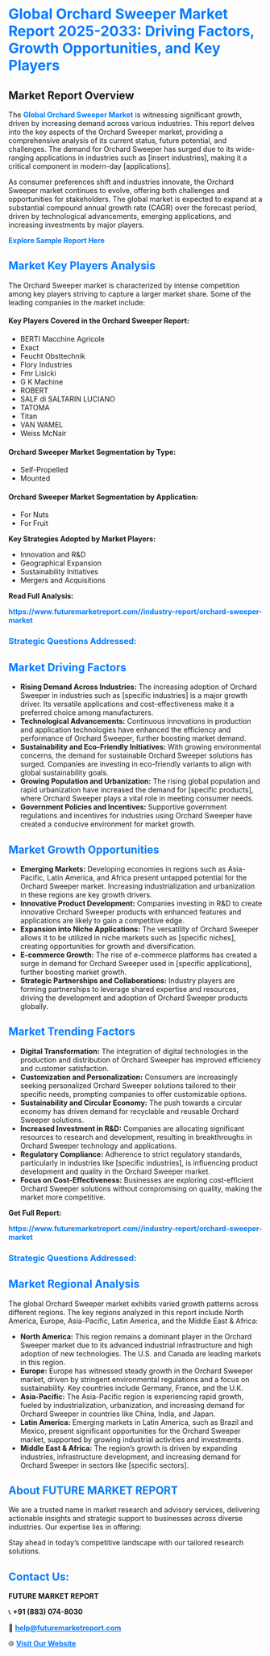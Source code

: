 <h1 style="color: #007BFF;">Global Orchard Sweeper Market Report 2025-2033: Driving Factors, Growth Opportunities, and Key Players</h1>

<section id="overview">
<h2>Market Report Overview</h2>
<p>The <a href="https://www.futuremarketreport.com//industry-report/orchard-sweeper-market" style="color: #007BFF; text-decoration: none;"><strong>Global Orchard Sweeper Market</strong></a> is witnessing significant growth, driven by increasing demand across various industries. This report delves into the key aspects of the Orchard Sweeper market, providing a comprehensive analysis of its current status, future potential, and challenges. The demand for Orchard Sweeper has surged due to its wide-ranging applications in industries such as [insert industries], making it a critical component in modern-day [applications].</p>
<p>As consumer preferences shift and industries innovate, the Orchard Sweeper market continues to evolve, offering both challenges and opportunities for stakeholders. The global market is expected to expand at a substantial compound annual growth rate (CAGR) over the forecast period, driven by technological advancements, emerging applications, and increasing investments by major players.</p>
</section>

<section id="overview">
<p><a href="https://www.futuremarketreport.com//request-sample/reportId=48758" style="color: #007BFF; text-decoration: none;"><strong>Explore Sample Report Here</strong></a></p>
</section>

<section id="key-players">
<h2 style="color: #007BFF;">Market Key Players Analysis</h2>
<p>The Orchard Sweeper market is characterized by intense competition among key players striving to capture a larger market share. Some of the leading companies in the market include:</p>
<h4>Key Players Covered in the Orchard Sweeper Report:</h4>
<ul><li>BERTI Macchine Agricole</li><li>Exact</li><li>Feucht Obsttechnik</li><li>Flory Industries</li><li>Fmr Lisicki</li><li>G K Machine</li><li>ROBERT</li><li>SALF di SALTARIN LUCIANO</li><li>TATOMA</li><li>Titan</li><li>VAN WAMEL</li><li>Weiss McNair</li></ul>
<h4>Orchard Sweeper Market Segmentation by Type:</h4>
<ul><li>Self-Propelled</li><li>Mounted</li></ul>

<h4>Orchard Sweeper Market Segmentation by Application:</h4>
<ul><li>For Nuts</li><li>For Fruit</li></ul>
<p><strong>Key Strategies Adopted by Market Players:</strong></p>
<ul>
<li>Innovation and R&D</li>
<li>Geographical Expansion</li>
<li>Sustainability Initiatives</li>
<li>Mergers and Acquisitions</li>
</ul>
</section>

<section>
<p><strong>Read Full Analysis: </strong></p><a href="https://www.futuremarketreport.com//industry-report/orchard-sweeper-market" style="color: #007BFF; text-decoration: none;"><strong>https://www.futuremarketreport.com//industry-report/orchard-sweeper-market</strong></a>
<h3 style="color: #007BFF;">Strategic Questions Addressed:</h3>
</section>

<section id="driving-factors">
<h2 style="color: #007BFF;">Market Driving Factors</h2>
<ul>
<li><strong>Rising Demand Across Industries:</strong> The increasing adoption of Orchard Sweeper in industries such as [specific industries] is a major growth driver. Its versatile applications and cost-effectiveness make it a preferred choice among manufacturers.</li>
<li><strong>Technological Advancements:</strong> Continuous innovations in production and application technologies have enhanced the efficiency and performance of Orchard Sweeper, further boosting market demand.</li>
<li><strong>Sustainability and Eco-Friendly Initiatives:</strong> With growing environmental concerns, the demand for sustainable Orchard Sweeper solutions has surged. Companies are investing in eco-friendly variants to align with global sustainability goals.</li>
<li><strong>Growing Population and Urbanization:</strong> The rising global population and rapid urbanization have increased the demand for [specific products], where Orchard Sweeper plays a vital role in meeting consumer needs.</li>
<li><strong>Government Policies and Incentives:</strong> Supportive government regulations and incentives for industries using Orchard Sweeper have created a conducive environment for market growth.</li>
</ul>
</section>

<section id="growth-opportunities">
<h2 style="color: #007BFF;">Market Growth Opportunities</h2>
<ul>
<li><strong>Emerging Markets:</strong> Developing economies in regions such as Asia-Pacific, Latin America, and Africa present untapped potential for the Orchard Sweeper market. Increasing industrialization and urbanization in these regions are key growth drivers.</li>
<li><strong>Innovative Product Development:</strong> Companies investing in R&D to create innovative Orchard Sweeper products with enhanced features and applications are likely to gain a competitive edge.</li>
<li><strong>Expansion into Niche Applications:</strong> The versatility of Orchard Sweeper allows it to be utilized in niche markets such as [specific niches], creating opportunities for growth and diversification.</li>
<li><strong>E-commerce Growth:</strong> The rise of e-commerce platforms has created a surge in demand for Orchard Sweeper used in [specific applications], further boosting market growth.</li>
<li><strong>Strategic Partnerships and Collaborations:</strong> Industry players are forming partnerships to leverage shared expertise and resources, driving the development and adoption of Orchard Sweeper products globally.</li>
</ul>
</section>

<section id="trending-factors">
<h2 style="color: #007BFF;">Market Trending Factors</h2>
<ul>
<li><strong>Digital Transformation:</strong> The integration of digital technologies in the production and distribution of Orchard Sweeper has improved efficiency and customer satisfaction.</li>
<li><strong>Customization and Personalization:</strong> Consumers are increasingly seeking personalized Orchard Sweeper solutions tailored to their specific needs, prompting companies to offer customizable options.</li>
<li><strong>Sustainability and Circular Economy:</strong> The push towards a circular economy has driven demand for recyclable and reusable Orchard Sweeper solutions.</li>
<li><strong>Increased Investment in R&D:</strong> Companies are allocating significant resources to research and development, resulting in breakthroughs in Orchard Sweeper technology and applications.</li>
<li><strong>Regulatory Compliance:</strong> Adherence to strict regulatory standards, particularly in industries like [specific industries], is influencing product development and quality in the Orchard Sweeper market.</li>
<li><strong>Focus on Cost-Effectiveness:</strong> Businesses are exploring cost-efficient Orchard Sweeper solutions without compromising on quality, making the market more competitive.</li>
</ul>
</section>

<section>
<p><strong>Get Full Report: </strong></p><a href="https://www.futuremarketreport.com//industry-report/orchard-sweeper-market" style="color: #007BFF; text-decoration: none;"><strong>https://www.futuremarketreport.com//industry-report/orchard-sweeper-market</strong></a>
<h3 style="color: #007BFF;">Strategic Questions Addressed:</h3>
</section>


<section id="regional-analysis">
<h2 style="color: #007BFF;">Market Regional Analysis</h2>
<p>The global Orchard Sweeper market exhibits varied growth patterns across different regions. The key regions analyzed in this report include North America, Europe, Asia-Pacific, Latin America, and the Middle East & Africa:</p>
<ul>
<li><strong>North America:</strong> This region remains a dominant player in the Orchard Sweeper market due to its advanced industrial infrastructure and high adoption of new technologies. The U.S. and Canada are leading markets in this region.</li>
<li><strong>Europe:</strong> Europe has witnessed steady growth in the Orchard Sweeper market, driven by stringent environmental regulations and a focus on sustainability. Key countries include Germany, France, and the U.K.</li>
<li><strong>Asia-Pacific:</strong> The Asia-Pacific region is experiencing rapid growth, fueled by industrialization, urbanization, and increasing demand for Orchard Sweeper in countries like China, India, and Japan.</li>
<li><strong>Latin America:</strong> Emerging markets in Latin America, such as Brazil and Mexico, present significant opportunities for the Orchard Sweeper market, supported by growing industrial activities and investments.</li>
<li><strong>Middle East & Africa:</strong> The region’s growth is driven by expanding industries, infrastructure development, and increasing demand for Orchard Sweeper in sectors like [specific sectors].</li>
</ul>
</section>

<footer>
<h2 style="color: #007BFF;">About FUTURE MARKET REPORT</h2>
<p>We are a trusted name in market research and advisory services, delivering actionable insights and strategic support to businesses across diverse industries. Our expertise lies in offering:</p>

<p>Stay ahead in today’s competitive landscape with our tailored research solutions.</p>

<h2 style="color: #007BFF;">Contact Us:</h2>
<p><strong>FUTURE MARKET REPORT</strong></p>
<p>📞 <strong>+91 (883) 074-8030</strong></p>
<p>📧 <strong><a href="mailto:help@futuremarketreport.com" style="color: #007BFF;">help@futuremarketreport.com</a></strong></p>
<p>🌐 <strong><a href="https://www.futuremarketreport.com/" style="color: #007BFF;">Visit Our Website</a></strong></p>
</footer>